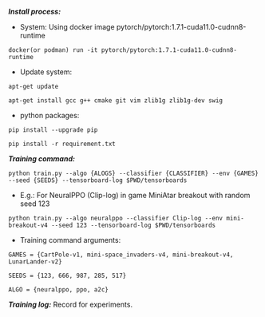 ***Install process:***

- System: Using docker image pytorch/pytorch:1.7.1-cuda11.0-cudnn8-runtime

`docker(or podman) run -it pytorch/pytorch:1.7.1-cuda11.0-cudnn8-runtime`

- Update system: 

`apt-get update`

`apt-get install gcc g++ cmake git vim zlib1g zlib1g-dev swig`

- python packages:

`pip install --upgrade pip`

`pip install -r requirement.txt`


***Training command:***

```
python train.py --algo {ALOGS} --classifier {CLASSIFIER} --env {GAMES} --seed {SEEDS} --tensorboard-log $PWD/tensorboards
```

- E.g.: For NeuralPPO (Clip-log) in game MiniAtar breakout with random seed 123

`python train.py --algo neuralppo --classifier Clip-log --env mini-breakout-v4 --seed 123 --tensorboard-log $PWD/tensorboards`

- Training command arguments:

`GAMES = {CartPole-v1, mini-space_invaders-v4, mini-breakout-v4, LunarLander-v2}`

`SEEDS = {123, 666, 987, 285, 517}`

`ALGO = {neuralppo, ppo, a2c}`

***Training log:***
Record for experiments.


